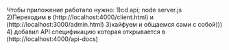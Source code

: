 Чтобы приложение работало нужно:
1)cd api; node server.js
2)Переходим в (http://localhost:4000/client.html) и (http://localhost:3000/admin.html)
3)кайфуем и общаемся сами с собой)))
4) добавил API спецификацию которая открывается в (http://localhost:4000/api-docs)